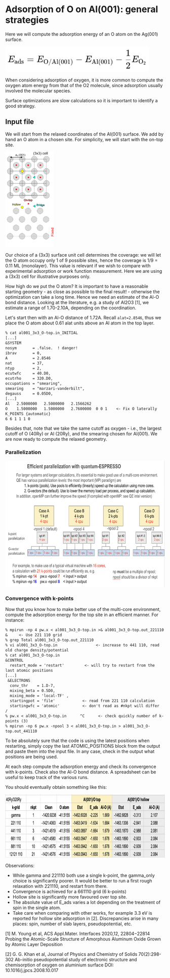 # Adsorption of O on Al(001): general strategies

Here we will compute the adsorption energy of an O atom on the Ag(001) surface.

<img src="Ref/ads_eqn.png" height="80"/>

When considering adsorption of oxygen, it is more common to compute the oxygen atom energy from that of the O2 molecule, since adsorption usually involved the molecular species.

Surface optimizations are slow calculations so it is important to identify a good strategy.



## Input file

We will start from the relaxed coordinates of the Al(001) surface. 
We add by hand an O atom in a chosen site. For simplicity, we will start with the on-top site.

<img src="Ref/al001_O_sites.png" height="300"/>

Our choice of a (3x3) surface unit cell determines the coverage: we will let the O atom occupy only 1 of  9 possible sites, hence the coverage is 1/9 = 0.11 ML (monolayer). This value is relevant if we wish to compare with experimental adsorption or work function measurement. Here we are using a (3x3) cell for illustrative purposes only.

How high do we put the O atom? It is important to have a reasonable starting geometry - as close as possible to the final result! - otherwise the optimization can take a long time.
Hence we need an estimate of the Al-O bond distance. Looking at the literature, e.g. a study of Al2O3 [1], we estimate a range of 1.70-2.10A, depending on the coordination. 

Let's start then with an Al-O distance of 1.72A.
Recall `alat=2.8546`, thus we place the O atom about 0.61 alat units above an Al atom in the top layer.

   ```
   % cat al001_3x3_O-top.in_INITIAL
   [...]
   &SYSTEM
   nosym       = .false.  ! danger!
   ibrav       = 0,
   A           = 2.8546 
   nat         = 37,
   ntyp        = 2,
   ecutwfc     = 40.D0,
   ecutrho     = 320.D0,
   occupations = "smearing",
   smearing    = "marzari-vanderbilt",
   degauss     = 0.05D0,
   [...]
   Al   2.5000000   2.5000000   2.1566262  
   O    1.5000000   1.5000000   2.7600000  0 0 1    <- Fix O laterally
   K_POINTS {automatic}
   6 6 1 1 1 0   
   ```
Besides that, note that we take the same cutoff as oxygen - i.e., the largest cutoff of O (40Ry) or Al (20Ry), and the smearing chosen for Al(001).
We are now ready to compute the relaxed geometry.

### Parallelization

<img src="Ref/parallel.png" height="400"/>

### Convergence with k-points

Now that you know how to make better use of the multi-core environment, compute the adsorption energy for the top site in an efficient manner. For instance:

   ```
   % mpirun -np 4 pw.x < al001_3x3_O-top.in >& al001_3x3_O-top.out_221110 &     <- Use 221 110 grid
   % grep Total al001_3x3_O-top.out_221110
   % vi al001_3x3_O-top.in                 <- increase to 441 110, read old charge density/potential
   % cat al001_3x3_O-top.in
   &CONTROL
     restart_mode = 'restart'         <- will try to restart from the last atomic positions
   [...]
    &ELECTRONS
     conv_thr    = 1.D-7,
     mixing_beta = 0.5D0,
     mixing_mode = 'local-TF' ,
     startingpot = 'file'            <- read from 221 110 calculation     
     startingwfc = 'atomic'          <- don't read as #nkpt will differ
   /
   % pw.x < al001_3x3_O-top.in      ^C      <- check quickly number of k-points (3)
   % mpirun -np 6 pw.x -npool 3 < al001_3x3_O-top.in > al001_3x3_O-top.out_441110
   ```
To be absolutely sure that the code is using the latest positions when restarting, simply copy the last ATOMIC_POSITIONS block from the output and paste them into the input file. In any case, check in the output what positions are being used.

At each step compute the adsorption energy and check its convergence with k-points. Check also the Al-O bond distance. 
A spreadsheet can be useful to keep track of the various runs.

You should eventually obtain something like this:

<img src="Ref/ads_table.png" height="200"/>

Observations:
- While gamma and 221110 both use a single k-point, the gamma_only choice is significantly poorer. It would be better to run a first rough relaxation with 221110, and restart from there.
- Convergence is achieved for a 661110 grid (6 k-points)
- Hollow site is significantly more favoured over top site.
- The absolute value of E_ads varies a lot depending on the treatment of spin in the single atom.
- Take care when comparing with other works, for example 3.3 eV is reported for hollow site adsorption in [2]. Discrepancies arise in many places: spin, number of slab layers, pseudopotential, etc.





[1] M. Young et al, ACS Appl.Mater. Interfaces 2020,12, 22804−22814
Probing the Atomic-Scale Structure of Amorphous Aluminum Oxide Grown by Atomic Layer Deposition

[2] G. G. Khan et al, Journal of Physics and Chemistry of Solids 70(2):298-302
Ab-initio pseudopotential study of electronic structure and chemisorption of oxygen on aluminium surface
DOI: 10.1016/j.jpcs.2008.10.017
